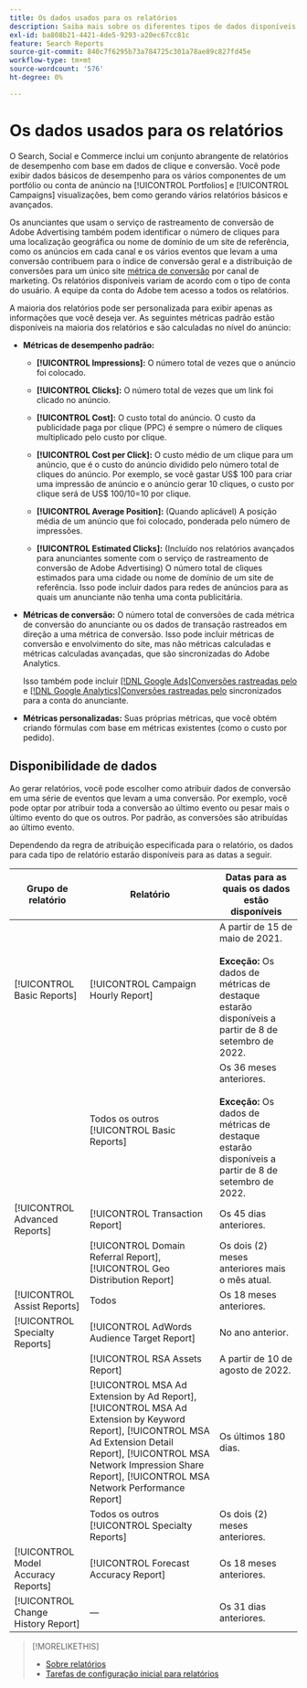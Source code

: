 ```yaml
---
title: Os dados usados para os relatórios
description: Saiba mais sobre os diferentes tipos de dados disponíveis em visualizações de dados e relatórios personalizados.
exl-id: ba808b21-4421-4de5-9293-a20ec67cc81c
feature: Search Reports
source-git-commit: 840c7f6295b73a784725c301a78ae89c827fd45e
workflow-type: tm+mt
source-wordcount: '576'
ht-degree: 0%

---
```


# Os dados usados para os relatórios

O Search, Social e Commerce inclui um conjunto abrangente de relatórios de desempenho com base em dados de clique e conversão. Você pode exibir dados básicos de desempenho para os vários componentes de um portfólio ou conta de anúncio na [!UICONTROL Portfolios] e [!UICONTROL Campaigns] visualizações, bem como gerando vários relatórios básicos e avançados.

Os anunciantes que usam o serviço de rastreamento de conversão de Adobe Advertising também podem identificar o número de cliques para uma localização geográfica ou nome de domínio de um site de referência, como os anúncios em cada canal e os vários eventos que levam a uma conversão contribuem para o índice de conversão geral e a distribuição de conversões para um único site [métrica de conversão](/help/search-social-commerce/admin/conversion-metrics/conversion-metric-about.md) por canal de marketing. Os relatórios disponíveis variam de acordo com o tipo de conta do usuário. A equipe da conta do Adobe tem acesso a todos os relatórios.

A maioria dos relatórios pode ser personalizada para exibir apenas as informações que você deseja ver. As seguintes métricas padrão estão disponíveis na maioria dos relatórios e são calculadas no nível do anúncio:

* **Métricas de desempenho padrão:**

   * **[!UICONTROL Impressions]:** O número total de vezes que o anúncio foi colocado.

   * **[!UICONTROL Clicks]:** O número total de vezes que um link foi clicado no anúncio.

   * **[!UICONTROL Cost]:** O custo total do anúncio. O custo da publicidade paga por clique (PPC) é sempre o número de cliques multiplicado pelo custo por clique.

   * **[!UICONTROL Cost per Click]:** O custo médio de um clique para um anúncio, que é o custo do anúncio dividido pelo número total de cliques do anúncio. Por exemplo, se você gastar US$ 100 para criar uma impressão de anúncio e o anúncio gerar 10 cliques, o custo por clique será de US$ 100/10=10 por clique.

   * **[!UICONTROL Average Position]:** (Quando aplicável) A posição média de um anúncio que foi colocado, ponderada pelo número de impressões.

   * **[!UICONTROL Estimated Clicks]:** (Incluído nos relatórios avançados para anunciantes somente com o serviço de rastreamento de conversão de Adobe Advertising) O número total de cliques estimados para uma cidade ou nome de domínio de um site de referência. Isso pode incluir dados para redes de anúncios para as quais um anunciante não tenha uma conta publicitária.

* **Métricas de conversão:** O número total de conversões de cada métrica de conversão do anunciante ou os dados de transação rastreados em direção a uma métrica de conversão. Isso pode incluir métricas de conversão e envolvimento do site, mas não métricas calculadas e métricas calculadas avançadas, que são sincronizadas do Adobe Analytics.

  Isso também pode incluir [[!DNL Google Ads]Conversões rastreadas pelo](/help/search-social-commerce/campaign-management/introduction/google-conversion-data.md) e [[!DNL Google Analytics]Conversões rastreadas pelo](/help/search-social-commerce/admin/data-sources/data-source-about.md) sincronizados para a conta do anunciante.

* **Métricas personalizadas:** Suas próprias métricas, que você obtém criando fórmulas com base em métricas existentes (como o custo por pedido).

## Disponibilidade de dados

Ao gerar relatórios, você pode escolher como atribuir dados de conversão em uma série de eventos que levam a uma conversão. Por exemplo, você pode optar por atribuir toda a conversão ao último evento ou pesar mais o último evento do que os outros. Por padrão, as conversões são atribuídas ao último evento.

Dependendo da regra de atribuição especificada para o relatório, os dados para cada tipo de relatório estarão disponíveis para as datas a seguir.

| Grupo de relatório | Relatório | Datas para as quais os dados estão disponíveis |
|---|---|---|
| [!UICONTROL Basic Reports] | [!UICONTROL Campaign Hourly Report] | A partir de 15 de maio de 2021.<br><br><b>Exceção:</b> Os dados de métricas de destaque estarão disponíveis a partir de 8 de setembro de 2022. |
| | Todos os outros [!UICONTROL Basic Reports] | Os 36 meses anteriores.<br><br><b>Exceção:</b> Os dados de métricas de destaque estarão disponíveis a partir de 8 de setembro de 2022. |
| [!UICONTROL Advanced Reports] | [!UICONTROL Transaction Report] | Os 45 dias anteriores. |
| | [!UICONTROL Domain Referral Report], [!UICONTROL Geo Distribution Report] | Os dois (2) meses anteriores mais o mês atual. |
| [!UICONTROL Assist Reports] | Todos | Os 18 meses anteriores. |
| [!UICONTROL Specialty Reports] | [!UICONTROL AdWords Audience Target Report] | No ano anterior. |
| | [!UICONTROL RSA Assets Report] | A partir de 10 de agosto de 2022. |
| | [!UICONTROL MSA Ad Extension by Ad Report], [!UICONTROL MSA Ad Extension by Keyword Report], [!UICONTROL MSA Ad Extension Detail Report], [!UICONTROL MSA Network Impression Share Report], [!UICONTROL MSA Network Performance Report] | Os últimos 180 dias. |
| | Todos os outros [!UICONTROL Specialty Reports] | Os dois (2) meses anteriores. |
| [!UICONTROL Model Accuracy Reports] | [!UICONTROL Forecast Accuracy Report] | Os 18 meses anteriores. |
| [!UICONTROL Change History Report] | — | Os 31 dias anteriores. |

>[!MORELIKETHIS]
>
>* [Sobre relatórios](report-about.md)
>* [Tarefas de configuração inicial para relatórios](initial-setup.md)
